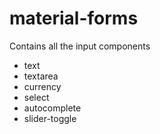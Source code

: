 # material-forms

Contains all the input components

- text
- textarea
- currency 
- select
- autocomplete
- slider-toggle